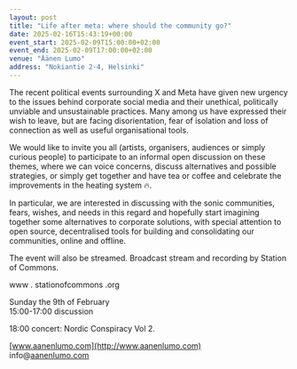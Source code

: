 ```yaml
---
layout: post
title: "Life after meta: where should the community go?"
date: 2025-02-16T15:43:19+00:00
event_start: 2025-02-09T15:00:00+02:00
event_end: 2025-02-09T17:00:00+02:00
venue: "Äänen Lumo"
address: "Nokiantie 2-4, Helsinki"
---
```


The recent political events surrounding X and Meta have given new urgency to the issues behind corporate social media and their unethical, politically unviable and unsustainable practices. Many among us have expressed their wish to leave, but are facing disorientation, fear of isolation and loss of connection as well as useful organisational tools.  
  
We would like to invite you all (artists, organisers, audiences or simply curious people) to participate to an informal open discussion on these themes, where we can voice concerns, discuss alternatives and possible strategies, or simply get together and have tea or coffee and celebrate the improvements in the heating system 🔥.  
  
In particular, we are interested in discussing with the sonic communities, fears, wishes, and needs in this regard and hopefully start imagining together some alternatives to corporate solutions, with special attention to open source, decentralised tools for building and consolidating our communities, online and offline.  
  
The event will also be streamed. Broadcast stream and recording by Station of Commons.  
  
www . stationofcommons .org  
  
Sunday the 9th of February   
15:00-17:00 discussion  
  
18:00 concert: Nordic Conspiracy Vol 2.  
  
[www.aanenlumo.com](http://www.aanenlumo.com)  
info@[aanenlumo.com](http://aanenlumo.com)
